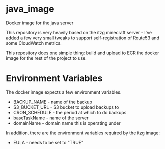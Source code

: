 # java_image
Docker image for the java server

This repository is very heavily based on the itzg minecraft server - I've added
a few very small tweaks to support self-registration of Route53 and some
CloudWatch metrics.

This repository does one simple thing: build and upload to ECR the docker
image for the rest of the project to use.

Environment Variables
=====================

The docker image expects a few environment variables.

* BACKUP_NAME - name of the backup
* S3_BUCKET_URL - S3 bucket to upload backups to
* CRON_SCHEDULE - the period at which to do backups
* baseTaskName - name of the server
* domainName - domain name this is operating under

In addition, there are the environment variables required by the itzg
image:

* EULA - needs to be set to "TRUE"
